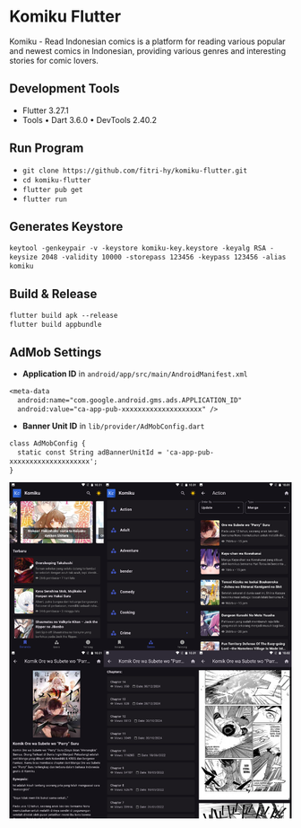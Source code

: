 # Komiku Flutter

Komiku - Read Indonesian comics is a platform for reading various popular and newest comics in Indonesian, providing various genres and interesting stories for comic lovers. 

## Development Tools

- Flutter 3.27.1
- Tools • Dart 3.6.0 • DevTools 2.40.2

## Run Program

- `git clone https://github.com/fitri-hy/komiku-flutter.git`
- `cd komiku-flutter`
- `flutter pub get`
- `flutter run`

## Generates Keystore

```
keytool -genkeypair -v -keystore komiku-key.keystore -keyalg RSA -keysize 2048 -validity 10000 -storepass 123456 -keypass 123456 -alias komiku
```

## Build & Release

```
flutter build apk --release
flutter build appbundle
```

## AdMob Settings

- **Application ID** in `android/app/src/main/AndroidManifest.xml` 

```
<meta-data
  android:name="com.google.android.gms.ads.APPLICATION_ID"
  android:value="ca-app-pub-xxxxxxxxxxxxxxxxxxxx" />
```

- **Banner Unit ID** in `lib/provider/AdMobConfig.dart`

```
class AdMobConfig {
  static const String adBannerUnitId = 'ca-app-pub-xxxxxxxxxxxxxxxxxxxx';
}
```

<img src="./assets/ss/ss.png" alt="ss"/>